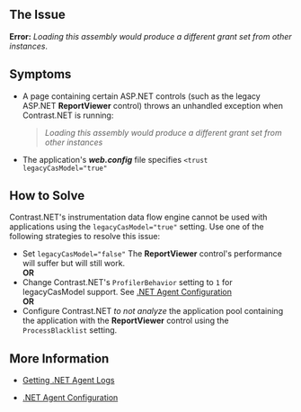 <!--
title: "Loading Assembly Error"
description: "Troubleshooting guide for .NET agent issues"
tags: "microsoft troubleshoot assembly loading agent .Net"
-->

## The Issue

**Error:** *Loading this assembly would produce a different grant set from other instances*.

## Symptoms

* A page containing certain ASP.NET controls (such as the legacy ASP.NET **ReportViewer** control) throws an unhandled exception when Contrast.NET is running: 

    > *Loading this assembly would produce a different grant set from other instances*

* The application's ***web.config*** file specifies ```<trust legacyCasModel="true"```

## How to Solve

Contrast.NET's instrumentation data flow engine cannot be used with applications using the ```legacyCasModel="true"``` setting. Use one of the following strategies to resolve this issue:

* Set ```legacyCasModel="false"``` The **ReportViewer** control's performance will suffer but will still work. 
<br> **OR** </br>
* Change Contrast.NET's ```ProfilerBehavior``` setting to ```1``` for legacyCasModel support. See [.NET Agent Configuration](installation-netconfig.html)
<br> **OR** </br>
* Configure Contrast.NET *to not analyze* the application pool containing the application with the **ReportViewer** control using the ```ProcessBlacklist``` setting.


## More Information

* [Getting .NET Agent Logs](troubleshooting-net.html#net-logs)

* [.NET Agent Configuration](installation-netconfig.html)


